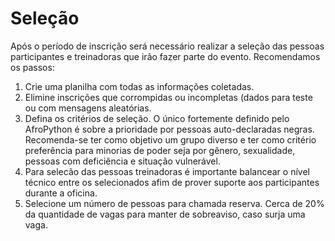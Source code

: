# Seleção

Após o período de inscrição será necessário realizar a seleção das pessoas participantes e treinadoras que irão fazer parte do evento. Recomendamos os passos:

1. Crie uma planilha com todas as informações coletadas.
2. Elimine inscrições que corrompidas ou incompletas (dados para teste ou com mensagens aleatórias.
3. Defina os critérios de seleção. O único fortemente definido pelo AfroPython é sobre a prioridade por pessoas auto-declaradas negras. Recomenda-se ter como objetivo um grupo diverso e ter como critério preferência para minorias de poder seja por gênero, sexualidade, pessoas com deficiência e situação vulnerável.
4. Para selecão das pessoas treinadoras é importante balancear o nível técnico entre os selecionados afim de prover suporte aos participantes durante a oficina.
5. Selecione um número de pessoas para chamada reserva. Cerca de 20% da quantidade de vagas para manter de sobreaviso, caso surja uma vaga.